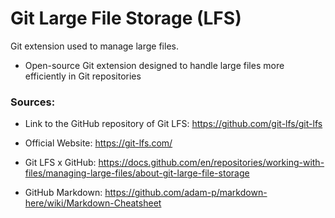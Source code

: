 # Git Large File Storage (LFS)

Git extension used to manage large files.

+ Open-source Git extension designed to handle large files more efficiently in Git repositories



### Sources:
+ Link to the GitHub repository of Git LFS: https://github.com/git-lfs/git-lfs
+ Official Website: https://git-lfs.com/
+ Git LFS x GitHub: https://docs.github.com/en/repositories/working-with-files/managing-large-files/about-git-large-file-storage

+ GitHub Markdown: https://github.com/adam-p/markdown-here/wiki/Markdown-Cheatsheet
